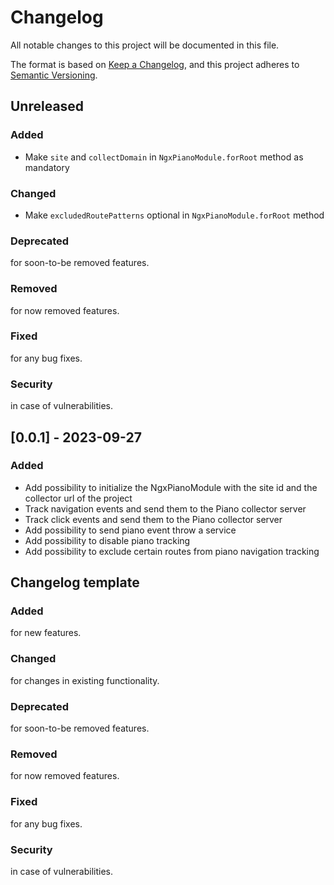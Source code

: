 # Changelog

All notable changes to this project will be documented in this file.

The format is based on [Keep a Changelog](https://keepachangelog.com/en/1.0.0/), and this project adheres
to [Semantic Versioning](https://semver.org/spec/v2.0.0.html).

## Unreleased

### Added

- Make `site` and `collectDomain` in `NgxPianoModule.forRoot` method as mandatory

### Changed

- Make `excludedRoutePatterns` optional in `NgxPianoModule.forRoot` method

### Deprecated

for soon-to-be removed features.

### Removed

for now removed features.

### Fixed

for any bug fixes.

### Security

in case of vulnerabilities.

## [0.0.1] - 2023-09-27

### Added

- Add possibility to initialize the NgxPianoModule with the site id and the collector url of the project
- Track navigation events and send them to the Piano collector server
- Track click events and send them to the Piano collector server
- Add possibility to send piano event throw a service
- Add possibility to disable piano tracking
- Add possibility to exclude certain routes from piano navigation tracking

## Changelog template

### Added

for new features.

### Changed

for changes in existing functionality.

### Deprecated

for soon-to-be removed features.

### Removed

for now removed features.

### Fixed

for any bug fixes.

### Security

in case of vulnerabilities.
